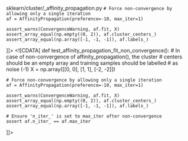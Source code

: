<change>
<file change-number-for-this-file="1">sklearn/cluster/_affinity_propagation.py</file>
<original line-count="13" no-ellipsis="true"><![CDATA[
def test_affinity_propagation_fit_non_convergence():
    # In case of non-convergence of affinity_propagation(), the cluster
    # centers should be an empty array and training samples should be labelled
    # as noise (-1)
    X = np.array([[0, 0], [1, 1], [-2, -2]])

    # Force non-convergence by allowing only a single iteration
    af = AffinityPropagation(preference=-10, max_iter=1)

    assert_warns(ConvergenceWarning, af.fit, X)
    assert_array_equal(np.empty((0, 2)), af.cluster_centers_)
    assert_array_equal(np.array([-1, -1, -1]), af.labels_)
]]></original>
<modified no-ellipsis="true"><![CDATA[
def test_affinity_propagation_fit_non_convergence():
    # In case of non-convergence of affinity_propagation(), the cluster
    # centers should be an empty array and training samples should be labelled
    # as noise (-1)
    X = np.array([[0, 0], [1, 1], [-2, -2]])

    # Force non-convergence by allowing only a single iteration
    af = AffinityPropagation(preference=-10, max_iter=1)

    assert_warns(ConvergenceWarning, af.fit, X)
    assert_array_equal(np.empty((0, 2)), af.cluster_centers_)
    assert_array_equal(np.array([-1, -1, -1]), af.labels_)

    # Ensure 'n_iter_' is set to max_iter after non-convergence
    assert af.n_iter_ == af.max_iter
]]></modified>
</change>